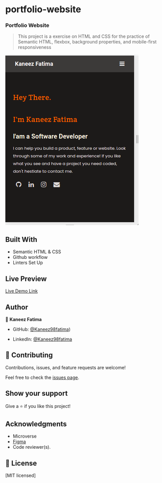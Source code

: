 # portfolio-website
### Portfolio Website

> This project is a exercise on HTML and CSS for the practice of Semantic HTML, flexbox, background properties, and mobile-first responsiveness

![screenshot](screenshot.png)


## Built With

- Semantic HTML & CSS
- Github workflow
- Linters Set Up

## Live Preview 

[Live Demo Link](https://kaneez98fatima.github.io/portfolio_website/)


## Author

👤 **Kaneez Fatima**

- GitHub: [@Kaneez98fatima](https://github.com/Kaneez98Fatima))

- LinkedIn: [@Kaneez98fatima](https://www.linkedin.com/in/kaneez-fatima-0a86601b3)

## 🤝 Contributing

Contributions, issues, and feature requests are welcome!

Feel free to check the [issues page](../../issues/).

## Show your support

Give a ⭐️ if you like this project!

## Acknowledgments

- Microverse
- [Figma](https://www.figma.com/file/l7SqJ3ZfkAKih9sFxvWSR4/Microverse-Student-Project-1?node-id=1%3A1471)
- Code reviewer(s).

## 📝 License

[MIT licensed]


